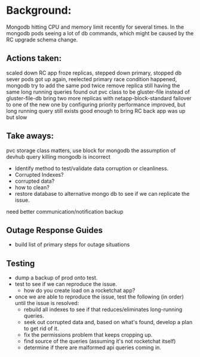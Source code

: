 # Background:
Mongodb hitting CPU and memory limit recently for several times. In the mongodb pods seeing a lot of db commands, which might be caused by the RC upgrade schema change.

## Actions taken:

scaled down RC app
froze replicas, stepped down primary, stopped db sever
pods got up again, reelected primary
race condition happened, mongodb try to add the same pod twice
remove replica
still having the same long running queries
found out pvc class to be gluster-file instead of gluster-file-db
bring two more replicas with netapp-block-standard
failover to one of the new one by configuring priority
performance improved, but long running query still exists
good enough to bring RC back
app was up but slow

## Take aways:

pvc storage class matters, use block for mongodb
the assumption of devhub query killing mongodb is incorrect

- Identify method to test/validate data corruption or cleanliness.
- Corrupted Indexes?
- corrupted data?
- how to clean?
- restore database to alternative mongo db to see if we can replicate the issue.

need better communication/notification backup

## Outage Response Guides

- build list of primary steps for outage situations

## Testing

- dump a backup of prod onto test.
- test to see if we can reproduce the issue.
  - how do you create load on a rocketchat app?
- once we are able to reproduce the issue, test the following (in order) until the issue is resolved:
    - rebuild all indexes to see if that reduces/eliminates long-running queries.
    - seek out corrupted data and, based on what's found, develop a plan to get rid of it.
    - fix the permissions problem that keeps cropping up.
    - find source of the queries (assuming it's not rocketchat itself)
    - determine if there are malformed api queries coming in.
